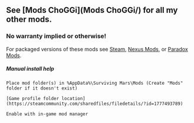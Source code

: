 ## See [Mods ChoGGi](Mods ChoGGi/) for all my other mods.

### No warranty implied or otherwise!

For packaged versions of these mods see [Steam](https://steamcommunity.com/workshop/filedetails/?id=1411210466), [Nexus Mods](https://www.nexusmods.com/survivingmars/users/659381?tab=user+files), or [Paradox Mods](https://mods.paradoxplaza.com/games/surviving_mars?orderBy=desc&search=choggi&sortBy=updated).

##### Manual install help
```
Place mod folder(s) in %AppData%\Surviving Mars\Mods (Create "Mods" folder if it doesn't exist)

[Game profile folder location](https://steamcommunity.com/sharedfiles/filedetails/?id=1777493789)

Enable with in-game mod manager
```
